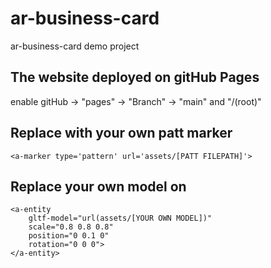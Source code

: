 # ar-business-card
ar-business-card demo project

## The website deployed on gitHub Pages
enable gitHub -> "pages" -> "Branch" -> "main" and "/(root)"

## Replace with your own patt marker
```shell
<a-marker type='pattern' url='assets/[PATT FILEPATH]'>
```


## Replace your own model on
```shell
<a-entity
    gltf-model="url(assets/[YOUR OWN MODEL])"
    scale="0.8 0.8 0.8"
    position="0 0.1 0"
    rotation="0 0 0">
</a-entity>
```
